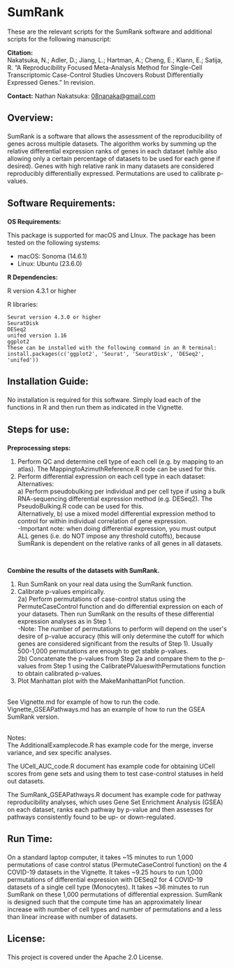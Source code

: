 # SumRank

These are the relevant scripts for the SumRank software and additional scripts for the following manuscript:

**Citation:** 
<br/>
Nakatsuka, N.; Adler, D.; Jiang, L.; Hartman, A.; Cheng, E.; Klann, E.; Satija, R. “A Reproducibility Focused Meta-Analysis Method for Single-Cell Transcriptomic Case-Control Studies Uncovers Robust Differentially Expressed Genes.” In revision.

**Contact:** Nathan Nakatsuka: 08nanaka@gmail.com

## <p>Overview:</p>
SumRank is a software that allows the assessment of the reproducibility of genes across multiple datasets. The algorithm works by summing up the relative differential expression ranks of genes in each dataset (while also allowing only a certain percentage of datasets to be used for each gene if desired). Genes with high relative rank in many datasets are considered reproducibly differentially expressed. Permutations are used to calibrate p-values. </p>

## <p>Software Requirements:</p>

**OS Requirements:**

This package is supported for macOS and LInux. The package has been tested on the following systems:</p>
* macOS: Sonoma (14.6.1)
* Linux: Ubuntu (23.6.0)

**R Dependencies:**
</p>
R version 4.3.1 or higher

R libraries:</p>
```
Seurat version 4.3.0 or higher
SeuratDisk
DESeq2
unifed version 1.16
ggplot2
These can be installed with the following command in an R terminal: install.packages(c('ggplot2', 'Seurat', 'SeuratDisk', 'DESeq2', 'unifed'))
```
## <p>Installation Guide:</p>
No installation is required for this software. Simply load each of the functions in R and then run them as indicated in the Vignette.</p>

## <p>Steps for use:</p>

**Preprocessing steps:**
1) Perform QC and determine cell type of each cell (e.g. by mapping to an atlas). The MappingtoAzimuthReference.R code can be used for this.<br/>
2) Perform differential expression on each cell type in each dataset:<br/>
Alternatives: <br/>
a) Perform pseudobulking per individual and per cell type if using a bulk RNA-sequencing differential expression method (e.g. DESeq2). The PseudoBulking.R code can be used for this. <br/>
Alternatively, b) use a mixed model differential expression method to control for within individual correlation of gene expression.<br/>
-Important note: when doing differential expression, you must output ALL genes (i.e. do NOT impose any threshold cutoffs), because SumRank is dependent on the relative ranks of all genes in all datasets.<br/>
<br/>

**Combine the results of the datasets with SumRank.** 
<br/>
1) Run SumRank on your real data using the SumRank function.<br/>
2) Calibrate p-values empirically.<br/>
2a) Perform permutations of case-control status using the PermuteCaseControl function and do differential expression on each of your datasets. Then run SumRank on the results of these differential expression analyses as in Step 1.<br/>
-Note: The number of permutations to perform will depend on the user's desire of p-value accuracy (this will only determine the cutoff for which genes are considered significant from the results of Step 1). Usually 500-1,000 permutations are enough to get stable p-values.<br/>
2b) Concatenate the p-values from Step 2a and compare them to the p-values from Step 1 using the CalibratePValueswithPermutations function to obtain calibrated p-values.
3) Plot Manhattan plot with the MakeManhattanPlot function.

<br/>
See Vignette.md for example of how to run the code. Vignette_GSEAPathways.md has an example of how to run the GSEA SumRank version.
<br/>
<br/>

Notes:
<br/>
The AdditionalExamplecode.R has example code for the merge, inverse variance, and sex specific analyses.

The UCell_AUC_code.R document has example code for obtaining UCell scores from gene sets and using them to test case-control statuses in held out datasets.

The SumRank_GSEAPathways.R document has example code for pathway reproducibility analyses, which uses Gene Set Enrichment Analysis (GSEA) on each dataset, ranks each pathway by p-value and then assesses for pathways consistently found to be up- or down-regulated.


## <p>Run Time:</p>
On a standard laptop computer, it takes ~15 minutes to run 1,000 permutations of case control status (PermuteCaseControl function) on the 4 COVID-19 datasets in the Vignette. It takes ~9.25 hours to run 1,000 permutations of differential expression with DESeq2 for 4 COVID-19 datasets of a single cell type (Monocytes). It takes ~36 minutes to run SumRank on these 1,000 permutations of differential expression. SumRank is designed such that the compute time has an approximately linear increase with number of cell types and number of permutations and a less than linear increase with number of datasets.</p>


## <p>License:</p>
This project is covered under the Apache 2.0 License.
